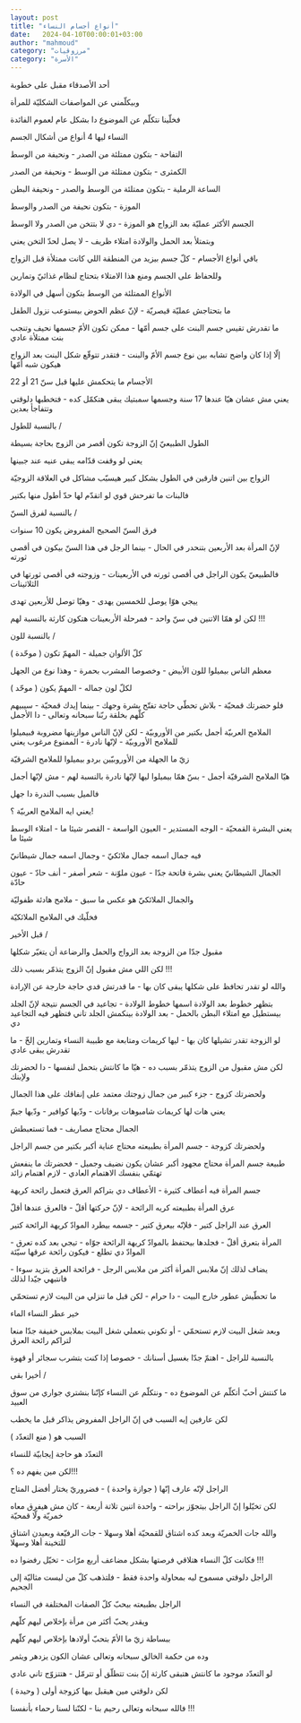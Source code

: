 ```yaml
---
layout: post
title: "أنواع أجسام النساء"
date:   2024-04-10T00:00:01+03:00
author: "mahmoud"
category: "مرزوقيات"
category: "الأسرة"
---
```



أحد الأصدقاء مقبل على خطوبة

وبيكلّمني عن المواصفات الشكليّة للمرأة

فخلّينا نتكلّم عن الموضوع دا بشكل عام لعموم الفائدة




النساء ليها 4 أنواع من أشكال الجسم

التفاحة - بتكون ممتلئة من الصدر - ونحيفة من الوسط

الكمثرى - بتكون ممتلئة من الوسط - ونحيفة من الصدر

الساعة الرملية - بتكون ممتلئة من الوسط والصدر - ونحيفة
البطن

الموزة - بتكون نحيفة من الصدر والوسط




الجسم الأكثر عمليّة بعد الزواج هو الموزة - دي لا بتتخن من
الصدر ولا الوسط

وبتمتلأ بعد الحمل والولادة امتلاء ظريف - لا يصل لحدّ
التخن يعني




باقي أنواع الأجسام - كلّ جسم بيزيد من المنطقة اللي كانت
ممتلأة قبل الزواج

وللحفاظ على الجسم ومنع هذا الامتلاء بتحتاج لنظام غذائيّ
وتمارين




الأنواع الممتلئة من الوسط بتكون أسهل في الولادة

ما بتحتاجش عمليّة قيصريّة - لإنّ عظم الحوض بيستوعب نزول
الطفل




ما تقدرش تقيس جسم البنت على جسم أمّها - ممكن تكون الأمّ
جسمها نحيف وتنجب بنت ممتلأة عادي

إلّا إذا كان واضح تشابه بين نوع جسم الأمّ والبنت - فتقدر
تتوقّع شكل البنت بعد الزواج هيكون شبه أمّها




الأجسام ما يتحكمش عليها قبل سنّ 21 أو 22

يعني مش عشان هيّا عندها 17 سنة وجسمها سمبتيك يبقى هتكمّل
كده - فتخطبها دلوقتي وتتفاجأ بعدين




بالنسبة للطول /

الطول الطبيعيّ إنّ الزوجة تكون أقصر من الزوج بحاجة
بسيطة

يعني لو وقفت قدّامه يبقى عنيه عند جبينها




الزواج بين اتنين فارقين في الطول بشكل كبير هيسبّب مشاكل
في العلاقة الزوجيّة

فالبنات ما تفرحش قوي لو اتقدّم لها حدّ أطول منها
بكتير




بالنسبة لفرق السنّ /

فرق السنّ الصحيح المفروض يكون 10 سنوات

لإنّ المرأة بعد الأربعين بتنحدر في الحال - بينما الرجل في
هذا السنّ بيكون في أقصى ثورته

فالطبيعيّ يكون الراجل في أقصى ثورته في الأربعينات -
وزوجته في أقصى ثورتها في الثلاثينات

ييجي هوّا يوصل للخمسين يهدى - وهيّا توصل للأربعين
تهدى




لكن لو همّا الاتنين في سنّ واحد - فمرحلة الأربعينات هتكون
كارثة بالنسبة لهم !!!




بالنسبة للون /

كلّ الألوان جميلة - المهمّ تكون ( موحّدة )

معظم الناس بيميلوا للون الأبيض - وخصوصا المشرب بحمرة -
وهذا نوع من الجهل

لكلّ لون جماله - المهمّ يكون ( موحّد )




فلو حضرتك قمحيّة - بلاش تحطّي حاجة تفتّح بشرة وجهك - بينما
إيدك قمحيّة - سيبيهم كلّهم بخلقة ربّنا سبحانه وتعالى - دا الأجمل




الملامح العربيّة أجمل بكتير من الأوروبيّة - لكن لإنّ الناس
موازينها مضروبة فبيميلوا للملامح الأوروبيّة - لإنّها نادرة - الممنوع مرغوب
يعني

زيّ ما الجهلة من الأوروبيّين بردو بيميلوا للملامح
الشرقيّة

هيّا الملامح الشرقيّة أجمل - بسّ همّا بيميلوا ليها لإنّها
نادرة بالنسبة لهم - مش لإنّها أجمل

فالميل بسبب الندرة دا جهل




يعني ايه الملامح العربيّة ؟!

يعني البشرة القمحيّة - الوجه المستدير - العيون الواسعة -
القصر شيئا ما - امتلاء الوسط شيئا ما




فيه جمال اسمه جمال ملائكيّ - وجمال اسمه جمال
شيطانيّ

الجمال الشيطانيّ يعني بشرة فاتحة جدّا - عيون ملوّنة - شعر
أصفر - أنف حادّ - عيون حادّة

والجمال الملائكيّ هو عكس ما سبق - ملامح هادئة
طفوليّة

فخلّيك في الملامح الملائكيّة




قبل الأخير /

مقبول جدّا من الزوجة بعد الزواج والحمل والرضاعة أن يتغيّر
شكلها

لكن اللي مش مقبول إنّ الزوج يتذمّر بسبب ذلك !!!




والله لو تقدر تحافظ على شكلها يبقى كان بها - ما قدرتش
فدي حاجة خارجة عن الإرادة




بتظهر خطوط بعد الولادة اسمها خطوط الولادة - تجاعيد في
الجسم نتيجة لإنّ الجلد بيستطيل مع امتلاء البطن بالحمل - بعد الولادة
بينكمش الجلد تاني فتظهر فيه التجاعيد دي

لو الزوجة تقدر تشيلها كان بها - ليها كريمات ومتابعة مع
طبيبة النساء وتمارين إلخّ - ما تقدرش يبقى عادي

لكن مش مقبول من الزوج يتذمّر بسبب ده - هيّا ما كانتش بتحمل
لنفسها - دا لحضرتك ولإبنك




ولحضرتك كزوج - جزء كبير من جمال زوجتك معتمد على إنفاقك
على هذا الجمال

يعني هات لها كريمات شامبوهات برفانات - ودّيها كوافير -
ودّيها جيمّ

الجمال محتاج مصاريف - فما تستعبطش




ولحضرتك كزوجة - جسم المرأة بطبيعته محتاج عناية أكبر
بكتير من جسم الراجل

طبيعة جسم المرأة محتاج مجهود أكبر عشان يكون نضيف وجميل -
فحضرتك ما ينفعش تهتمّي بنفسك الاهتمام العادي - لازم اهتمام زائد




جسم المرأة فيه أعطاف كثيرة - الأعطاف دي بتراكم العرق
فتعمل رائحة كريهة




عرق المرأة بطبيعته كريه الرائحة - لإنّ حركتها أقلّ -
فالعرق عندها أقلّ

العرق عند الراجل كتير - فلإنّه بيعرق كتير - جسمه بيطرد
الموادّ كريهة الرائحة كتير

المرأة بتعرق أقلّ - فجلدها بيحتفظ بالموادّ كريهة الرائحة
جوّاه - تيجي بعد كده تعرق - الموادّ دي تطلع - فيكون رائحة عرقها
سيّئة

يضاف لذلك إنّ ملابس المرأة أكثر من ملابس الرجل - فرائحة
العرق بتزيد سوءا - فانتبهي جيّدا لذلك




ما تحطّيش عطور خارج البيت - دا حرام - لكن قبل ما تنزلي من
البيت لازم تستحمّي

خير عطر النساء الماء




وبعد شغل البيت لازم تستحمّي - أو تكوني بتعملي شغل البيت
بملابس خفيفة جدّا منعا لتراكم رائحة العرق




بالنسبة للراجل - اهتمّ جدّا بغسيل أسنانك - خصوصا إذا كنت
بتشرب سجائر أو قهوة




أخيرا بقى /

ما كنتش أحبّ أتكلّم عن الموضوع ده - ونتكلّم عن النساء كإنّنا
بنشتري جواري من سوق العبيد

لكن عارفين إيه السبب في إنّ الراجل المفروض يذاكر قبل ما
يخطب

السبب هو ( منع التعدّد )




التعدّد هو حاجة إيجابيّة للنساء

لكن مين يفهم ده ؟!!!




الراجل لإنّه عارف إنّها ( جوازة واحدة ) - فضروريّ يختار
أفضل المتاح




لكن تخيّلوا إنّ الراجل بيتجوّز براحته - واحدة اتنين تلاتة
أربعة - كان مش هيفرق معاه خمريّة ولّا قمحيّة

والله جات الخمريّة وبعد كده اشتاق للقمحيّة أهلا وسهلا -
جات الرفيّعة وبعيدن اشتاق للتخينة أهلا وسهلا

فكانت كلّ النساء هتلاقي فرصتها بشكل مضاعف أربع مرّات -
تخيّل رفضوا ده !!!

الراجل دلوقتي مسموح ليه بمحاولة واحدة فقط - فلتذهب كلّ من
ليست مثاليّة إلى الجحيم




الراجل بطبيعته بيحبّ كلّ الصفات المختلفة في النساء

ويقدر يحبّ أكثر من مرأة بإخلاص ليهم كلّهم

ببساطة زيّ ما الأمّ بتحبّ أولادها بإخلاص ليهم كلّهم

وده من حكمة الخالق سبحانه وتعالى عشان الكون يزدهر
ويثمر




لو التعدّد موجود ما كانتش هتبقى كارثة إنّ بنت تتطلّق أو
تترمّل - هتتزوّج تاني عادي

لكن دلوقتي مين هيقبل بيها كزوجة أولى ( وحيدة )




فالله سبحانه وتعالى رحيم بنا - لكنّنا لسنا رحماء
بأنفسنا !!!

